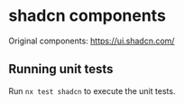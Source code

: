 # shadcn components


Original components: https://ui.shadcn.com/

## Running unit tests

Run `nx test shadcn` to execute the unit tests.
